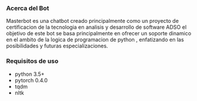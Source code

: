 ### Acerca del Bot

Masterbot es una chatbot creado principalmente como un proyecto de certificacion de la tecnologia en analisis y desarrollo de software ADSO
el objetivo de este bot se basa principalmente en ofrecer un soporte dinamico en el ambito de la logica de programacion de python , enfatizando en las posibilidades y futuras especializaciones.

### Requisitos de uso 
* python 3.5+
* pytorch 0.4.0
* tqdm
* nltk